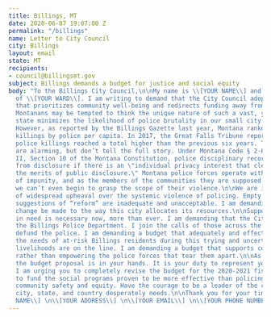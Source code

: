```yaml
---
title: Billings, MT
date: 2020-06-07 19:07:00 Z
permalink: "/billings"
name: Letter to City Council
city: Billings
layout: email
state: MT
recipients:
- council@billingsmt.gov
subject: Billings demands a budget for justice and social equity
body: "To the Billings City Council,\n\nMy name is \\[YOUR NAME\\] and I am a resident
  of \\[YOUR WARD\\]. I am writing to demand that the City Council adopts a budget
  that prioritizes community well-being and redirects funding away from the police.\n\nMany
  Montanans may be tempted to think the unique nature of such a vast, yet sparsely-populated
  state minimizes the likelihood of police brutality in our small city communities.
  However, as reported by the Billings Gazette last year, Montana ranked ninth in
  killings by police per capita. In 2017, the Great Falls Tribune reported Montana
  police killings reached a total higher than the previous six years. These figures
  are alarming, but don’t tell the full story. Under Montana Code § 2-6-102 and Article
  II, Section 10 of the Montana Constitution, police disciplinary records are exempt
  from disclosure if there is an \"individual privacy interest that clearly exceeds
  the merits of public disclosure.\" Montana police forces operate within a culture
  of impunity, and as the members of the communities they are supposed to be protecting,
  we can’t even begin to grasp the scope of their violence.\n\nWe are in the midst
  of widespread upheaval over the systemic violence of policing. Empty gestures and
  suggestions of “reform” are inadequate and unacceptable. I am demanding that real
  change be made to the way this city allocates its resources.\n\nSupport for communities
  in need is necessary now, more than ever. I am demanding that the City Council defund
  the Billings Police Department. I join the calls of those across the country to
  defund the police. I am demanding a budget that adequately and effectively meets
  the needs of at-risk Billings residents during this trying and uncertain time, when
  livelihoods are on the line. I am demanding a budget that supports community wellbeing,
  rather than empowering the police forces that tear them apart.\n\nAs the City Council,
  the budget proposal is in your hands. It is your duty to represent your constituents.
  I am urging you to completely revise the budget for the 2020-2021 fiscal year, and
  to fund the social programs proven to be more effective than policing at promoting
  community safety and equity. Have the courage to be a leader of the change this
  city, state, and country desperately needs.\n\nThank you for your time,\n\\[YOUR
  NAME\\] \n\\[YOUR ADDRESS\\] \n\\[YOUR EMAIL\\] \n\\[YOUR PHONE NUMBER\\]"
---
```

